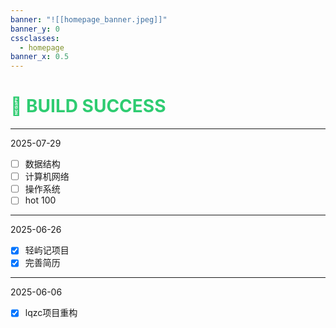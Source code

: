 ```yaml
---
banner: "![[homepage_banner.jpeg]]"
banner_y: 0
cssclasses:
  - homepage
banner_x: 0.5
---
```

# <div style="font-size: 28px;color:#2ECC71"> 🧪 BUILD SUCCESS</div>
---
2025-07-29
- [ ] 数据结构
- [ ] 计算机网络
- [ ] 操作系统
- [ ] hot 100
---
2025-06-26
- [x] 轻屿记项目
- [x] 完善简历
---
2025-06-06
- [x] lqzc项目重构